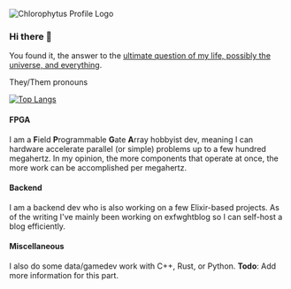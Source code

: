 ![Chlorophytus Profile Logo](https://repository-images.githubusercontent.com/282105782/09d2eb80-cd35-11ea-839a-438171835b10)

### Hi there 👋

You found it, the answer to the [ultimate question of my life, possibly the universe, and everything](https://en.wikipedia.org/wiki/Answer_to_the_Ultimate_Question_of_Life,_the_Universe,_and_Everything).

They/Them pronouns

[![Top Langs](https://github-readme-stats.vercel.app/api/top-langs/?username=chlorophytus&layout=compact)](https://github.com/anuraghazra/github-readme-stats)

#### FPGA

I am a **F**ield **P**rogrammable **G**ate **A**rray hobbyist dev, meaning I can hardware accelerate parallel (or simple) problems up to a few hundred megahertz. In my opinion, the more components that operate at once, the more work can be accomplished per megahertz.

#### Backend

I am a backend dev who is also working on a few Elixir-based projects. As of the writing I've mainly been working on exfwghtblog so I can self-host a blog efficiently.

#### Miscellaneous

I also do some data/gamedev work with C++, Rust, or Python. **Todo**: Add more information for this part.
